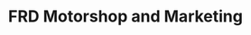 ---
title: "FRD Motorshop and Marketing"
url: /dulag/frd-motorshop-and-marketing/
shop: Motorrad
---